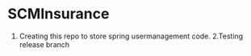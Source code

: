 # SCMInsurance

1. Creating this repo to store spring usermanagement code.
2.Testing release branch
